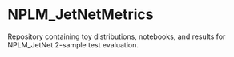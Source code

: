 # NPLM_JetNetMetrics
Repository containing toy distributions, notebooks, and results for NPLM_JetNet 2-sample test evaluation.

